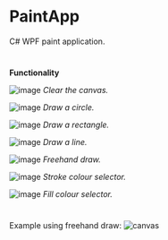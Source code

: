 
# PaintApp
C# WPF paint application.
#






**Functionality**


![image](https://user-images.githubusercontent.com/65503426/133180543-92e051d7-d111-4600-90fb-768e74c45bfa.png)
_Clear the canvas._

![image](https://user-images.githubusercontent.com/65503426/133180573-c2312a7f-43ff-4168-b717-fdcab246bde4.png)
_Draw a circle._

![image](https://user-images.githubusercontent.com/65503426/133180593-8073d41e-8d3a-402e-a7af-9b2d70670e25.png)
_Draw a rectangle._

![image](https://user-images.githubusercontent.com/65503426/133180610-473a0723-9d7e-470e-b666-68383117c8c9.png)
_Draw a line._

![image](https://user-images.githubusercontent.com/65503426/133180657-27f77b70-746c-48d6-baf9-ea7d95302326.png)
_Freehand draw._

![image](https://user-images.githubusercontent.com/65503426/133180732-30a7b786-bef9-4ae7-a67c-244a6dee48a3.png)
_Stroke colour selector._

![image](https://user-images.githubusercontent.com/65503426/133180767-f9ffd24d-b58f-4a3a-b531-f4886f77b058.png)
_Fill colour selector._
#
Example using freehand draw:
![canvas](https://user-images.githubusercontent.com/65503426/133180252-d4ca4aaa-f0f8-4761-a2aa-ab826c84de55.png)
